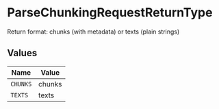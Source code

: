 # ParseChunkingRequestReturnType

Return format: chunks (with metadata) or texts (plain strings)


## Values

| Name     | Value    |
| -------- | -------- |
| `CHUNKS` | chunks   |
| `TEXTS`  | texts    |